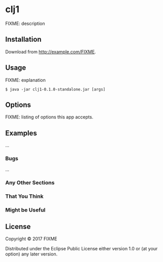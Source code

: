 # clj1

FIXME: description

## Installation

Download from http://example.com/FIXME.

## Usage

FIXME: explanation

    $ java -jar clj1-0.1.0-standalone.jar [args]

## Options

FIXME: listing of options this app accepts.

## Examples

...

### Bugs

...

### Any Other Sections
### That You Think
### Might be Useful

## License

Copyright © 2017 FIXME

Distributed under the Eclipse Public License either version 1.0 or (at
your option) any later version.
